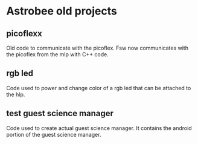 # Astrobee old projects

## picoflexx

Old code to communicate with the picoflex. Fsw now communicates with the picoflex from the mlp with C++ code.

## rgb led

Code used to power and change color of a rgb led that can be attached to the hlp. 

## test guest science manager

Code used to create actual guest science manager. It contains the android portion of the guest science manager.
